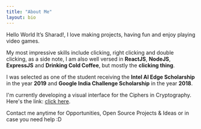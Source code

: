 ```yaml
---
title: "About Me"
layout: bio
---
```


Hello World It’s Sharad!, I love making projects, having fun and enjoy playing video games.

My most impressive skills include clicking, right clicking and double clicking, as a side note, I am also well versed in **ReactJS**, **NodeJS**, **ExpressJS** and **Drinking Cold Coffee**, but mostly the **clicking thing**.

I was selected as one of the student receiving the **Intel AI Edge Scholarship** in the year **2019** and **Google India Challenge Scholarship**  in the year **2018**.

I'm currently developing a visual interface for the Ciphers in Cryptography. Here's the link: [click here](https://sharadcodes.github.io/crypto/). 


Contact me anytime for Opportunities, Open Source Projects & Ideas or in case you need help :D
